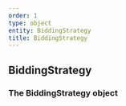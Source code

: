```yaml
---
order: 1
type: object
entity: BiddingStrategy 
title: BiddingStrategy 
---
```


## BiddingStrategy 
### The BiddingStrategy object

